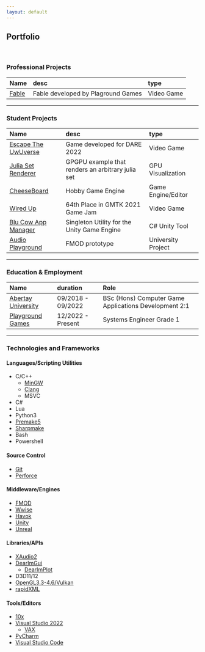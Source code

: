 ```yaml
---
layout: default
---
```

## Portfolio

<br/>

### Professional Projects

| Name | desc | type |
|:-----|:-----|:-----|
|[Fable](./Fable.html) | Fable developed by Plaground Games | Video Game  |

* * *


### Student Projects

| Name | desc | type |
|:-----|:-----|:-----|
| [Escape The UwUverse](./Uwuverse.html) | Game developed for DARE 2022 | Video Game  |
| [Julia Set Renderer](./JuliaSet.html) | GPGPU example that renders an arbitrary julia set | GPU Visualization   |
| [CheeseBoard](./Cheeseboard.html) | Hobby Game Engine | Game Engine/Editor  |
| [Wired Up](./WiredUp.html) | 64th Place in GMTK 2021 Game Jam | Video Game  |
| [Blu Cow App Manager](./AppManager.html) | Singleton Utility for the Unity Game Engine | C# Unity Tool  |
| [Audio Playground](./FMODProj.html) | FMOD prototype | University Project  |

* * *


### Education & Employment

| Name | duration | Role |
|:-----|:---------|:-----|
| [Abertay University](https://www.abertay.ac.uk/)  | 09/2018 - 09/2022 | BSc (Hons) Computer Game Applications Development 2:1|
| [Playground Games](https://playground-games.com/) | 12/2022 - Present | Systems Engineer Grade 1|

* * *


### Technologies and Frameworks

#### Languages/Scripting Utilities

- C/C++
  - [MinGW](https://sourceforge.net/projects/mingw/)
  - [Clang](https://clang.llvm.org/)
  - MSVC
- C#
- Lua
- Python3
- [Premake5](https://premake.github.io/)
- [Sharpmake](https://github.com/ubisoft/Sharpmake)
- Bash
- Powershell

#### Source Control

- [Git](https://git-scm.com/)
- [Perforce](https://www.perforce.com/)

#### Middleware/Engines

- [FMOD](https://www.fmod.com/)
- [Wwise](https://www.audiokinetic.com/en/products/wwise/)
- [Havok](https://www.havok.com/)
- [Unity](https://unity.com/)
- [Unreal](https://www.unrealengine.com/en-US)

#### Libraries/APIs

- [XAudio2](https://learn.microsoft.com/en-us/windows/win32/xaudio2/xaudio2-introduction)
- [DearImGui](https://github.com/ocornut/imgui)
  - [DearImPlot](https://github.com/epezent/implot)
- D3D11/12
- [OpenGL3.3-4.6/Vulkan](https://www.vulkan.org/)
- [rapidXML](https://rapidxml.sourceforge.net/)

#### Tools/Editors

- [10x](https://10xeditor.com/)
- [Visual Studio 2022](https://visualstudio.microsoft.com/)
  - [VAX](https://www.wholetomato.com/)
- [PyCharm](https://www.jetbrains.com/pycharm/)
- [Visual Studio Code](https://code.visualstudio.com/)